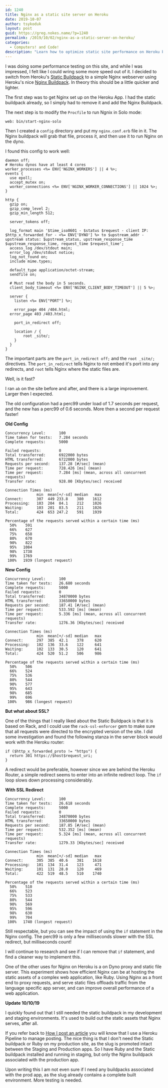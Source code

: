 ```yaml
---
id: 1240
title: Nginx as a static site server on Heroku
date: 2019-10-07
author: tsykoduk
layout: post
guid: https://greg.nokes.name/?p=1240
permalink: /2019/10/02/nginx-as-a-static-server-on-heroku/
categories:
  - Computers! and Code!
description: "Learn how to optimize static site performance on Heroku by switching from Static Buildpack to Nginx webserver for faster loading and improved efficiency."
---
```


I was doing some performance testing on this site, and while I was impressed, I felt like I could wring some more speed out of it.  I decided to switch from Heroku's [Static Buildpack](https://github.com/heroku/heroku-buildpack-static) to a simple Nginx webserver using Heroku's nice [Nginx Buildpack](https://github.com/heroku/heroku-buildpack-nginx). In theory this should be a little quicker and lighter.

<!--more-->

The first step was to get Nginx set up on the Heroku App. I had the static buildpack already, so I simply had to remove it and add the Nginx Buildpack.

The next step is to modify the `Procfile` to run Ngnix in Solo mode:

	web: bin/start-nginx-solo 

Then I created a `config` directory and put my `nginx.conf.erb` file in it. The Nginx buildpack will grab that file, process it, and then use it to run Nginx on the dyno. 

I found this config to work well:

	daemon off;
	# Heroku dynos have at least 4 cores
	worker_processes <%= ENV['NGINX_WORKERS'] || 4 %>;
	events {
	  use epoll;
	  accept_mutex on;
	  worker_connections <%= ENV['NGINX_WORKER_CONNECTIONS'] || 1024 %>;
	}
	
	http {
	  gzip on;
	  gzip_comp_level 2;
	  gzip_min_length 512;
	  
	  server_tokens off;
	   
	  log_format main '$time_iso8601 - $status $request - client IP: $http_x_forwarded_for - <%= ENV['DYNO'] %> to $upstream_addr - upstream status: $upstream_status, upstream_response_time $upstream_response_time, request_time $request_time';
	  access_log /dev/stdout main;
	  error_log /dev/stdout notice;
	  log_not_found on;
	  include mime.types;
	  
	  default_type application/octet-stream;
	  sendfile on;
	  
	  # Must read the body in 5 seconds.
	  client_body_timeout <%= ENV['NGINX_CLIENT_BODY_TIMEOUT'] || 5 %>;
	  
	  server {
	    listen <%= ENV["PORT"] %>;
	  
	    error_page 404 /404.html;
      error_page 403 /403.html;
	  
	    port_in_redirect off;
	  
	    location / {
		    root _site/;
	    }
	  }
	}

The important parts are the `port_in_redirect off;` and the `root _site/;` directives. The `port_in_redirect` tells Nginx to not embed it's port into any redirects, and `root` tells Nginx where the static files are.

Well, is it fast?

I ran `ab` on the site before and after, and there is a large improvement. Larger then I expected.

The old configuration had a perc99 under load of 1.7 seconds per request, and the new has a perc99 of 0.6 seconds. More then a second per request faster!


**Old Config**

	Concurrency Level:      100
	Time taken for tests:   7.284 seconds
	Complete requests:      5000

	Failed requests:        0
	Total transferred:      6922000 bytes
	HTML transferred:       6722000 bytes
	Requests per second:    137.28 [#/sec] (mean)
	Time per request:       728.426 [ms] (mean)
	Time per request:       7.284 [ms] (mean, across all concurrent requests)
	Transfer rate:          928.00 [Kbytes/sec] received
	
	Connection Times (ms)
	              min  mean[+/-sd] median   max
	Connect:      307  449 233.8    380    1612
	Processing:   103  204  84.1    212    1026
	Waiting:      103  201  83.5    211    1026
	Total:        424  653 247.2    591    1939
	
	Percentage of the requests served within a certain time (ms)
	  50%    591
	  66%    627
	  75%    658
	  80%    670
	  90%    822
	  95%   1084
	  98%   1738
	  99%   1769
	 100%   1939 (longest request)

**New Config**

	Concurrency Level:      100
	Time taken for tests:   26.680 seconds
	Complete requests:      5000
	Failed requests:        0
	Total transferred:      34870000 bytes
	HTML transferred:       33650000 bytes
	Requests per second:    187.41 [#/sec] (mean)
	Time per request:       533.592 [ms] (mean)
	Time per request:       5.336 [ms] (mean, across all concurrent requests)
	Transfer rate:          1276.36 [Kbytes/sec] received
	
	Connection Times (ms)
	              min  mean[+/-sd] median   max
	Connect:      297  385  42.1    378     620
	Processing:   102  136  33.6    122     641
	Waiting:      102  133  30.5    120     641
	Total:        424  520  51.2    506     986
	
	Percentage of the requests served within a certain time (ms)
	  50%    506
	  66%    524
	  75%    536
	  80%    544
	  90%    577
	  95%    643
	  98%    685
	  99%    696
	 100%    986 (longest request)

**But what about SSL?**

One of the things that I really liked about the Static Buildpack is that it is based on Rack, and I could use the `rack-ssl-enforcer` gem to make sure that all requests were directed to the encrypted version of the site. I did some investigation and found the following stanza in the server block would work with the Heroku router:

	if ($http_x_forwarded_proto != "https") {
	  return 301 https://$host$request_uri;
	}

A redirect would be preferable, however since we are behind the Heroku Router, a simple redirect seems to enter into an infinite redirect loop. The `if` loop slows down processing considerably.

**With SSL Redirect**

	Concurrency Level:      100
	Time taken for tests:   26.618 seconds
	Complete requests:      5000
	Failed requests:        0
	Total transferred:      34870000 bytes
	HTML transferred:       33650000 bytes
	Requests per second:    187.85 [#/sec] (mean)
	Time per request:       532.352 [ms] (mean)
	Time per request:       5.324 [ms] (mean, across all concurrent requests)
	Transfer rate:          1279.33 [Kbytes/sec] received
	
	Connection Times (ms)
	              min  mean[+/-sd] median   max
	Connect:      305  385  40.6    381    1618
	Processing:   101  134  31.4    123     471
	Waiting:      101  131  28.0    120     469
	Total:        422  519  48.5    510    1740
	
	Percentage of the requests served within a certain time (ms)
	  50%    510
	  66%    523
	  75%    533
	  80%    544
	  90%    569
	  95%    596
	  98%    630
	  99%    704
	 100%   1740 (longest request)

Still respectable, but you can see the impact of using the `if` statement in the Nginx config. The perc99 is only a few milliseconds slower with the SSL redirect, but milliseconds count! 

I will continue to research and see if I can remove that `if` statement, and find a cleaner way to implement this.

One of the other uses for Nginx on Heroku is a on Dyno proxy and static file server. This experiment shows how efficient Nginx can be at hosting the static assets of a complex web application, like Ruby. Using  Nginx as a front end to proxy requests, and serve static files offloads traffic from the language specific app server, and can improve overall performance of a web application.

**Update 10/10/19**

I quickly found out that I still needed the static buildpack in my development and staging environments. It's used to build out the static assets that Nginx serves, after all. 

If you refer back to [How I post an article](https://greg-nokes-name.herokuapp.com/2018/02/26/how-i-do-it/) you will know that I use a Heroku Pipeline to manage posting. The nice thing is that I don't need the Static buildpack or Ruby on my production site, as the slug is promoted intact between the Staging and Production apps. So I have Ruby and the Static buildpack installed and running in staging, but only the Nginx buildpack associated with the production app. 

Upon writing this I am not even sure if I need any buildpacks associated with the prod app, as the slug already contains a complete built environment. More testing is needed.
